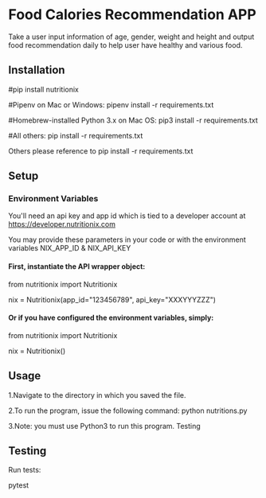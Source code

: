 # Food Calories Recommendation APP
Take a user input information of age, gender, weight and height and output food recommendation daily to help user have healthy and various food.
## Installation
 #pip install nutritionix
 
 #Pipenv on Mac or Windows:
pipenv install -r requirements.txt

#Homebrew-installed Python 3.x on Mac OS:
pip3 install -r requirements.txt

#All others:
pip install -r requirements.txt

Others please reference to pip install -r requirements.txt

## Setup
### Environment Variables
 You'll need an api key and app id which is tied to a developer account at https://developer.nutritionix.com
 
 You may provide these parameters in your code or with the environment variables NIX_APP_ID & NIX_API_KEY


#### First, instantiate the API wrapper object:
from nutritionix import Nutritionix

nix = Nutritionix(app_id="123456789", api_key="XXXYYYZZZ")
#### Or if you have configured the environment variables, simply:
from nutritionix import Nutritionix

nix = Nutritionix()

## Usage
 1.Navigate to the directory in which you saved the file.
 
 2.To run the program, issue the following command: python nutritions.py
 
 3.Note: you must use Python3 to run this program.
 Testing

## Testing
Run tests:

pytest
